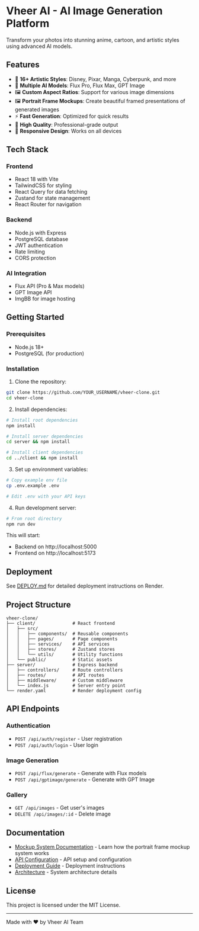 # Vheer AI - AI Image Generation Platform

Transform your photos into stunning anime, cartoon, and artistic styles using advanced AI models.

## Features

- 🎨 **16+ Artistic Styles**: Disney, Pixar, Manga, Cyberpunk, and more
- 🤖 **Multiple AI Models**: Flux Pro, Flux Max, GPT Image
- 🖼️ **Custom Aspect Ratios**: Support for various image dimensions
- 🖼️ **Portrait Frame Mockups**: Create beautiful framed presentations of generated images
- ⚡ **Fast Generation**: Optimized for quick results
- 🎯 **High Quality**: Professional-grade output
- 📱 **Responsive Design**: Works on all devices

## Tech Stack

### Frontend
- React 18 with Vite
- TailwindCSS for styling
- React Query for data fetching
- Zustand for state management
- React Router for navigation

### Backend
- Node.js with Express
- PostgreSQL database
- JWT authentication
- Rate limiting
- CORS protection

### AI Integration
- Flux API (Pro & Max models)
- GPT Image API
- ImgBB for image hosting

## Getting Started

### Prerequisites
- Node.js 18+
- PostgreSQL (for production)

### Installation

1. Clone the repository:
```bash
git clone https://github.com/YOUR_USERNAME/vheer-clone.git
cd vheer-clone
```

2. Install dependencies:
```bash
# Install root dependencies
npm install

# Install server dependencies
cd server && npm install

# Install client dependencies
cd ../client && npm install
```

3. Set up environment variables:
```bash
# Copy example env file
cp .env.example .env

# Edit .env with your API keys
```

4. Run development server:
```bash
# From root directory
npm run dev
```

This will start:
- Backend on http://localhost:5000
- Frontend on http://localhost:5173

## Deployment

See [DEPLOY.md](./DEPLOY.md) for detailed deployment instructions on Render.

## Project Structure

```
vheer-clone/
├── client/              # React frontend
│   ├── src/
│   │   ├── components/  # Reusable components
│   │   ├── pages/       # Page components
│   │   ├── services/    # API services
│   │   ├── stores/      # Zustand stores
│   │   └── utils/       # Utility functions
│   └── public/          # Static assets
├── server/              # Express backend
│   ├── controllers/     # Route controllers
│   ├── routes/          # API routes
│   ├── middleware/      # Custom middleware
│   └── index.js         # Server entry point
└── render.yaml          # Render deployment config
```

## API Endpoints

### Authentication
- `POST /api/auth/register` - User registration
- `POST /api/auth/login` - User login

### Image Generation
- `POST /api/flux/generate` - Generate with Flux models
- `POST /api/gptimage/generate` - Generate with GPT Image

### Gallery
- `GET /api/images` - Get user's images
- `DELETE /api/images/:id` - Delete image

## Documentation

- [Mockup System Documentation](MOCKUP_DOCUMENTATION.md) - Learn how the portrait frame mockup system works
- [API Configuration](API_CONFIGURATION.md) - API setup and configuration
- [Deployment Guide](DEPLOY.md) - Deployment instructions
- [Architecture](ARCHITECTURE_IMPROVEMENTS.md) - System architecture details

## License

This project is licensed under the MIT License.

---

Made with ❤️ by Vheer AI Team